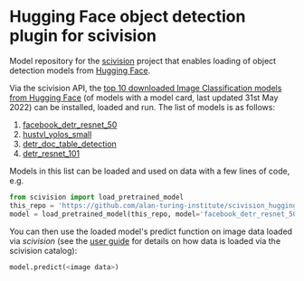 # Hugging Face object detection plugin for scivision

Model repository for the [scivision](https://scivision.readthedocs.io/) project that enables loading of object detection models from [Hugging Face](https://huggingface.co/models?pipeline_tag=object-detection&sort=downloads).

Via the scivision API, the [top 10 downloaded Image Classification models from Hugging Face](https://huggingface.co/models?pipeline_tag=object-detection&sort=downloads) (of models with a model card, last updated 31st May 2022) can be installed, loaded and run. The list of models is as follows:

1. [facebook_detr_resnet_50](https://huggingface.co/facebook/detr-resnet-50)
2. [hustvl_yolos_small](https://huggingface.co/hustvl/yolos-small)
3. [detr_doc_table_detection](https://huggingface.co/TahaDouaji/detr-doc-table-detection)
4. [detr_resnet_101](https://huggingface.co/facebook/detr-resnet-101)

Models in this list can be loaded and used on data with a few lines of code, e.g.

```python
from scivision import load_pretrained_model
this_repo = 'https://github.com/alan-turing-institute/scivision_huggingface_objectdetection'
model = load_pretrained_model(this_repo, model='facebook_detr_resnet_50')
```

You can then use the loaded model's predict function on image data loaded via *scivision* (see the [user guide](https://scivision.readthedocs.io/en/latest/user_guide.html) for details on how data is loaded via the scivision catalog):

```python
model.predict(<image data>)
```
